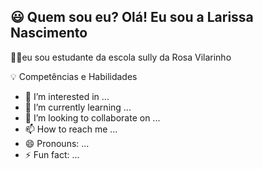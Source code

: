 😃 Quem sou eu?
Olá! Eu sou a Larissa Nascimento
-

🧚‍♀️eu sou estudante da escola sully da Rosa Vilarinho 

💡 Competências e Habilidades
- 👀 I’m interested in ...
- 🌱 I’m currently learning ...
- 💞️ I’m looking to collaborate on ...
- 📫 How to reach me ...
- 😄 Pronouns: ...
- ⚡ Fun fact: ...

<!---
larissallz/larissallz is a ✨ special ✨ repository because its `README.md` (this file) appears on your GitHub profile.
You can click the Preview link to take a look at your changes.
--->
